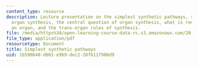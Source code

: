 ```yaml
---
content_type: resource
description: Lecture presentation on the simplest synthetic pathways, symbolism of
  organ synthesis, the central question of organ synthesis, what is required to synthesize
  an organ, and the trans-organ rules of synthesis.
file: /media/https%3A/open-learning-course-data-rc.s3.amazonaws.com/20-441j-biomaterials-tissue-interactions-fall-2009/1b598648d601e9b9dec228f611f980d9_MIT20_441JF09_lec20_iy.pdf
file_type: application/pdf
resourcetype: Document
title: Simplest synthetic pathways
uid: 1b598648-d601-e9b9-dec2-28f611f980d9
---
```

